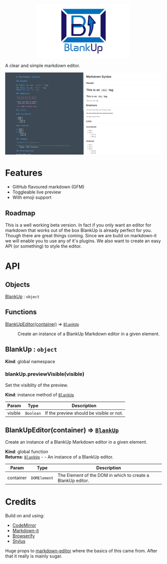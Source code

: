 <img src="img/logo.jpg" width="300" style="margin: 0 auto;display:block;">

A clear and simple markdown editor.

![BlankUp in action.](img/blankUpDemo.png)

# Features

- GitHub flavoured markdown (GFM)
- Toggleable live preview
- With emoji support

## Roadmap

This is a well working beta version. In fact if you only want an editor for markdown that works out of the box BlankUp is already perfect for you. Though there are great things coming. Since we are build on markdown-it we will enable you to use any of it's plugins. We also want to create an easy API (or something) to style the editor.

# API

## Objects

<dl>
<dt><a href="#BlankUp">BlankUp</a> : <code>object</code></dt>
<dd></dd>
</dl>

## Functions

<dl>
<dt><a href="#BlankUpEditor">BlankUpEditor(container)</a> ⇒ <code><a href="#BlankUp">BlankUp</a></code></dt>
<dd><p>Create an instance of a BlankUp Markdown editor in a given element.</p>
</dd>
</dl>

<a name="BlankUp"></a>

## BlankUp : <code>object</code>
**Kind**: global namespace  
<a name="BlankUp+previewVisible"></a>

### blankUp.previewVisible(visible)
Set the visiblity of the preview.

**Kind**: instance method of <code>[BlankUp](#BlankUp)</code>  

| Param | Type | Description |
| --- | --- | --- |
| visible | <code>Boolean</code> | If the preview should be visible or not. |

<a name="BlankUpEditor"></a>

## BlankUpEditor(container) ⇒ <code>[BlankUp](#BlankUp)</code>
Create an instance of a BlankUp Markdown editor in a given element.

**Kind**: global function  
**Returns**: <code>[BlankUp](#BlankUp)</code> - - An instance of a BlankUp editor.  

| Param | Type | Description |
| --- | --- | --- |
| container | <code>DOMElement</code> | The Element of the DOM in which to create a BlankUp editor. |


# Credits

Build on and using:
- [CodeMirror](https://github.com/codemirror/CodeMirror)
- [Markdown-it](https://github.com/markdown-it/markdown-it)
- [Browserify](https://github.com/substack/node-browserify)
- [Stylus](https://github.com/stylus/stylus)

Huge props to [markdown-editor](https://github.com/jbt/markdown-editor) where the basics of this came from. After that it really is mainly sugar.
